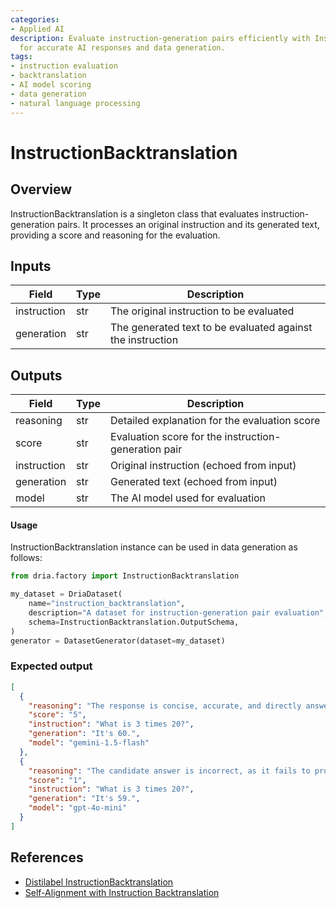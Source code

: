 ```yaml
---
categories:
- Applied AI
description: Evaluate instruction-generation pairs efficiently with InstructionBacktranslation
  for accurate AI responses and data generation.
tags:
- instruction evaluation
- backtranslation
- AI model scoring
- data generation
- natural language processing
---
```


# InstructionBacktranslation

## Overview
InstructionBacktranslation is a singleton class that evaluates instruction-generation pairs. It processes an original instruction and its generated text, providing a score and reasoning for the evaluation.

## Inputs
| Field | Type | Description |
|-------|------|-------------|
| instruction | str | The original instruction to be evaluated |
| generation | str | The generated text to be evaluated against the instruction |

## Outputs
| Field | Type | Description |
|-------|------|-------------|
| reasoning | str | Detailed explanation for the evaluation score |
| score | str | Evaluation score for the instruction-generation pair |
| instruction | str | Original instruction (echoed from input) |
| generation | str | Generated text (echoed from input) |
| model | str | The AI model used for evaluation |

#### Usage

InstructionBacktranslation instance can be used in data generation as follows:

```python
from dria.factory import InstructionBacktranslation

my_dataset = DriaDataset(
    name="instruction_backtranslation",
    description="A dataset for instruction-generation pair evaluation",
    schema=InstructionBacktranslation.OutputSchema,
)
generator = DatasetGenerator(dataset=my_dataset)
```

### Expected output

```json
[
  {
    "reasoning": "The response is concise, accurate, and directly answers the user's question.  There's no unnecessary information or fluff. It's a perfect example of a simple, effective AI assistant response.",
    "score": "5",
    "instruction": "What is 3 times 20?",
    "generation": "It's 60.",
    "model": "gemini-1.5-flash"
  },
  {
    "reasoning": "The candidate answer is incorrect, as it fails to provide the correct answer to the math question \"What is 3 times 20?\" The correct response should be \"The answer is 60.\" Since the candidate answer gives an incorrect result and does not demonstrate any helpfulness or relevance to the user's request, it is a poor response overall.",
    "score": "1",
    "instruction": "What is 3 times 20?",
    "generation": "It's 59.",
    "model": "gpt-4o-mini"
  }
]
```

## References

- [Distilabel InstructionBacktranslation](https://distilabel.argilla.io/latest/components-gallery/tasks/instructionbacktranslation/)
- [Self-Alignment with Instruction Backtranslation](https://arxiv.org/pdf/2308.06259)
